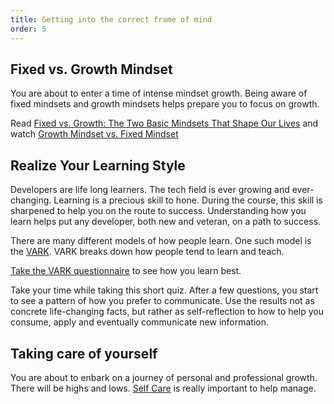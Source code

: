```yaml
---
title: Getting into the correct frame of mind
order: 5
---
```


## Fixed vs. Growth Mindset

You are about to enter a time of intense mindset growth. Being aware of fixed
mindsets and growth mindsets helps prepare you to focus on growth.

Read
[Fixed vs. Growth: The Two Basic Mindsets That Shape Our Lives](http://www.brainpickings.org/2014/01/29/carol-dweck-mindset/)
and watch
[Growth Mindset vs. Fixed Mindset](https://www.youtube.com/watch?v=M1CHPnZfFmU)

## Realize Your Learning Style

Developers are life long learners. The tech field is ever growing and
ever-changing. Learning is a precious skill to hone. During the course, this
skill is sharpened to help you on the route to success. Understanding how you
learn helps put any developer, both new and veteran, on a path to success.

There are many different models of how people learn. One such model is the
[VARK](http://vark-learn.com/introduction-to-vark/). VARK breaks down how people
tend to learn and teach.

[Take the VARK questionnaire](http://vark-learn.com/the-vark-questionnaire/) to
see how you learn best.

Take your time while taking this short quiz. After a few questions, you start to
see a pattern of how you prefer to communicate. Use the results not as concrete
life-changing facts, but rather as self-reflection to how to help you consume,
apply and eventually communicate new information.

## Taking care of yourself

You are about to enbark on a journey of personal and professional growth. There
will be highs and lows.
[Self Care](https://www.getselfhelp.co.uk/docs/Steps%20to%20Wellbeing.pdf) is
really important to help manage.
